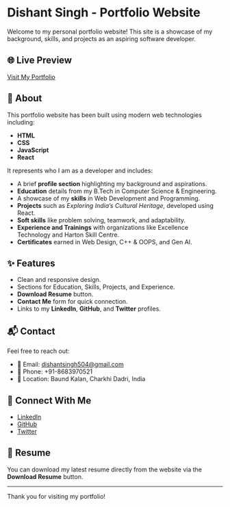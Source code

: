 # Dishant Singh - Portfolio Website

Welcome to my personal portfolio website! This site is a showcase of my background, skills, and projects as an aspiring software developer.

## 🌐 Live Preview

[Visit My Portfolio](https://portfolio-vn84.onrender.com) <!-- Replace # with your actual portfolio URL -->

## 📄 About

This portfolio website has been built using modern web technologies including:

- **HTML**
- **CSS**
- **JavaScript**
- **React**

It represents who I am as a developer and includes:

- A brief **profile section** highlighting my background and aspirations.
- **Education** details from my B.Tech in Computer Science & Engineering.
- A showcase of my **skills** in Web Development and Programming.
- **Projects** such as *Exploring India’s Cultural Heritage*, developed using React.
- **Soft skills** like problem solving, teamwork, and adaptability.
- **Experience and Trainings** with organizations like Excellence Technology and Harton Skill Centre.
- **Certificates** earned in Web Design, C++ & OOPS, and Gen AI.

## ✨ Features

- Clean and responsive design.
- Sections for Education, Skills, Projects, and Experience.
- **Download Resume** button.
- **Contact Me** form for quick connection.
- Links to my **LinkedIn**, **GitHub**, and **Twitter** profiles.

## 📬 Contact

Feel free to reach out:

- 📧 Email: [dishantsingh504@gmail.com](mailto:dishantsingh504@gmail.com)
- 📱 Phone: +91-8683970521
- 📍 Location: Baund Kalan, Charkhi Dadri, India

## 🔗 Connect With Me

- [LinkedIn](https://www.linkedin.com/in/dishant-singh504/)
- [GitHub](https://github.com/Dishant-Singh7654) <!-- Add your GitHub URL -->
- [Twitter](https://x.com/DishantSingh504) <!-- Add your Twitter URL -->

## 📁 Resume

You can download my latest resume directly from the website via the **Download Resume** button.

---

Thank you for visiting my portfolio!
